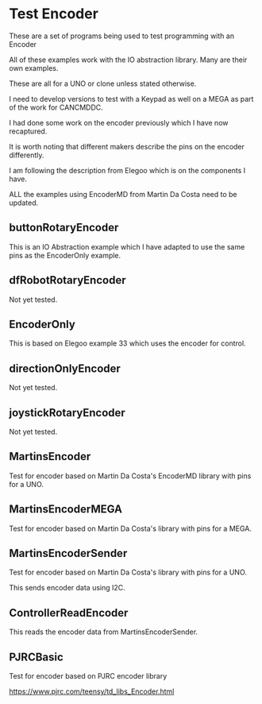 # Test Encoder

These are a set of programs being used to test programming with an Encoder

All of these examples work with the IO abstraction library. Many are their own examples.

These are all for a UNO or clone unless stated otherwise.

I need to develop versions to test with a Keypad as well on a MEGA as part of the work for CANCMDDC.

I had done some work on the encoder previously which I have now recaptured.

It is worth noting that different makers describe the pins on the encoder differently.

I am following the description from Elegoo which is on the components I have.

ALL the examples using EncoderMD from Martin Da Costa need to be updated.

## buttonRotaryEncoder

This is an IO Abstraction example which I have adapted to use the same pins as the EncoderOnly example.

## dfRobotRotaryEncoder

Not yet tested.

## EncoderOnly

This is based on Elegoo example 33 which uses the encoder for control.

## directionOnlyEncoder

Not yet tested.

## joystickRotaryEncoder
 
Not yet tested.

## MartinsEncoder

Test for encoder based on Martin Da Costa's EncoderMD library with pins for a UNO.

## MartinsEncoderMEGA

Test for encoder based on Martin Da Costa's library with pins for a MEGA.

## MartinsEncoderSender

Test for encoder based on Martin Da Costa's library with pins for a UNO.

This sends encoder data using I2C.

## ControllerReadEncoder

This reads the encoder data from MartinsEncoderSender.

## PJRCBasic

Test for encoder based on PJRC encoder library

https://www.pjrc.com/teensy/td_libs_Encoder.html



